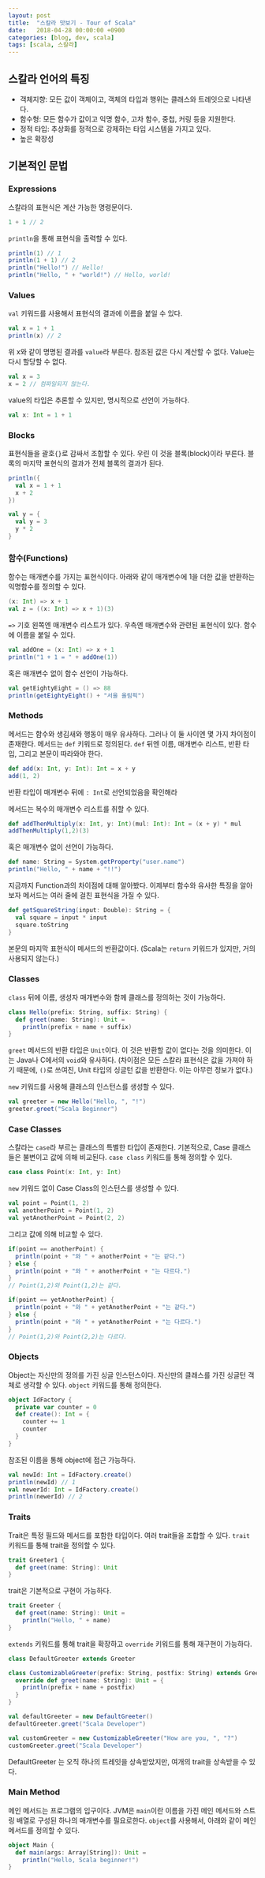 ```yaml
---
layout: post
title:  "스칼라 맛보기 - Tour of Scala"
date:   2018-04-28 00:00:00 +0900
categories: [blog, dev, scala]
tags: [scala, 스칼라]
---
```


## 스칼라 언어의 특징

  * 객체지향: 모든 값이 객체이고, 객체의 타입과 행위는 클래스와 트레잇으로 나타낸다.
  * 함수형: 모든 함수가 값이고 익명 함수, 고차 함수, 중첩, 커링 등을 지원한다.
  * 정적 타입: 추상화를 정적으로 강제하는 타입 시스템을 가지고 있다.
  * 높은 확장성

## 기본적인 문법

### Expressions
스칼라의 표현식은 계산 가능한 명령문이다.
```scala
1 + 1 // 2
```

`println`을 통해 표현식을 출력할 수 있다.
```scala
println(1) // 1
println(1 + 1) // 2
println("Hello!") // Hello!
println("Hello, " + "world!") // Hello, world!
```

### Values
`val` 키워드를 사용해서 표현식의 결과에 이름을 붙일 수 있다.
```scala
val x = 1 + 1
println(x) // 2
```

위 x와 같이 명명된 결과를 `value`라 부른다. 참조된 값은 다시 계산할 수 없다.
Value는 다시 할당할 수 없다.
```scala
val x = 3
x = 2 // 컴파일되지 않는다.
```

value의 타입은 추론할 수 있지만, 명시적으로 선언이 가능하다.
```scala
val x: Int = 1 + 1
```

### Blocks
표현식들을 괄호`{}`로 감싸서 조합할 수 있다. 우린 이 것을 블록(block)이라 부른다. 블록의 마지막 표현식의 결과가 전체 블록의 결과가 된다.
```scala
println({
  val x = 1 + 1
  x + 2
})

val y = {
  val y = 3
  y * 2
}
```

### 함수(Functions)
함수는 매개변수를 가지는 표현식이다. 아래와 같이 매개변수에 1을 더한 값을 반환하는 익명함수를 정의할 수 있다.
```scala
(x: Int) => x + 1
val z = ((x: Int) => x + 1)(3)
```

`=>` 기호 왼쪽엔 매개변수 리스트가 있다. 우측엔 매개변수와 관련된 표현식이 있다. 함수에 이름을 붙일 수 있다.
```scala
val addOne = (x: Int) => x + 1
println("1 + 1 = " + addOne(1))
```

혹은 매개변수 없이 함수 선언이 가능하다.
```scala
val getEightyEight = () => 88
println(getEightyEight() + "서울 올림픽")
```

### Methods
메서드는 함수와 생김새와 행동이 매우 유사하다. 그러나 이 둘 사이엔 몇 가지 차이점이 존재한다. 메서드는 `def` 키워드로 정의된다. `def` 뒤엔 이름, 매개변수 리스트, 반환 타입, 그리고 본문이 따라와야 한다.

```scala
def add(x: Int, y: Int): Int = x + y
add(1, 2)
```
반환 타입이 매개변수 뒤에 `: Int`로 선언되었음을 확인해라

메서드는 복수의 매개변수 리스트를 취할 수 있다.

```scala
def addThenMultiply(x: Int, y: Int)(mul: Int): Int = (x + y) * mul
addThenMultiply(1,2)(3)
```

혹은 매개변수 없이 선언이 가능하다.
```scala
def name: String = System.getProperty("user.name")
println("Hello, " + name + "!!")
```

지금까지 Function과의 차이점에 대해 알아봤다. 이제부터 함수와 유사한 특징을 알아보자 메서드는 여러 줄에 걸친 표현식을 가질 수 있다.

```scala
def getSquareString(input: Double): String = {
  val square = input * input
  square.toString
}
```
본문의 마지막 표현식이 메서드의 반환값이다. (Scala는 `return` 키워드가 있지만, 거의 사용되지 않는다.)


### Classes
`class` 뒤에 이름, 생성자 매개변수와 함께 클래스를 정의하는 것이 가능하다.

```scala
class Hello(prefix: String, suffix: String) {
  def greet(name: String): Unit =
    println(prefix + name + suffix)
}
```
`greet` 메서드의 반환 타입은 `Unit`이다. 이 것은 반환할 값이 없다는 것을 의미한다. 이는 Java나 C에서의 `void`와 유사하다. (차이점은 모든 스칼라 표현식은 값을 가져야 하기 때문에, `()`로 쓰여진, Unit 타입의 싱글턴 값을 반환한다. 이는 아무런 정보가 없다.)

`new` 키워드를 사용해 클래스의 인스턴스를 생성할 수 있다.
```scala
val greeter = new Hello("Hello, ", "!")
greeter.greet("Scala Beginner")
```

### Case Classes
스칼라는 `case`라 부르는 클래스의 특별한 타입이 존재한다. 기본적으로, Case 클래스들은 불변이고 값에 의해 비교된다. `case class` 키워드를 통해 정의할 수 있다.

```scala
case class Point(x: Int, y: Int)
```

`new` 키워드 없이 Case Class의 인스턴스를 생성할 수 있다.
```scala
val point = Point(1, 2)
val anotherPoint = Point(1, 2)
val yetAnotherPoint = Point(2, 2)
```
그리고 값에 의해 비교할 수 있다.
```scala
if(point == anotherPoint) {
  println(point + "와 " + anotherPoint + "는 같다.")
} else {
  println(point + "와 " + anotherPoint + "는 다르다.")
}
// Point(1,2)와 Point(1,2)는 같다.
```


```scala
if(point == yetAnotherPoint) {
  println(point + "와 " + yetAnotherPoint + "는 같다.")
} else {
  println(point + "와 " + yetAnotherPoint + "는 다르다.")
}
// Point(1,2)와 Point(2,2)는 다르다.
```



### Objects
Object는 자신만의 정의를 가진 싱글 인스턴스이다. 자신만의 클래스를 가진 싱글턴 객체로 생각할 수 있다. `object` 키워드를 통해 정의한다.
```scala
object IdFactory {
  private var counter = 0
  def create(): Int = {
    counter += 1
    counter
  }
}
```

참조된 이름을 통해 object에 접근 가능하다.
```scala
val newId: Int = IdFactory.create()
println(newId) // 1
val newerId: Int = IdFactory.create()
println(newerId) // 2
```

### Traits
Trait은 특정 필드와 메서드를 포함한 타입이다. 여러 trait들을 조합할 수 있다.
`trait` 키워드를 통해 trait을 정의할 수 있다.
```scala
trait Greeter1 {
  def greet(name: String): Unit
}
```

trait은 기본적으로 구현이 가능하다.
```scala
trait Greeter {
  def greet(name: String): Unit =
    println("Hello, " + name)
}
```

`extends` 키워드를 통해 trait을 확장하고 `override` 키워드를 통해 재구현이 가능하다.
```scala
class DefaultGreeter extends Greeter

class CustomizableGreeter(prefix: String, postfix: String) extends Greeter {
  override def greet(name: String): Unit = {
    println(prefix + name + postfix)
  }
}

val defaultGreeter = new DefaultGreeter()
defaultGreeter.greet("Scala Developer")

val customGreeter = new CustomizableGreeter("How are you, ", "?")
customGreeter.greet("Scala Developer")
```
DefaultGreeter 는 오직 하나의 트레잇을 상속받았지만, 여개의 trait을 상속받을 수 있다.

### Main Method
메인 메서드는 프로그램의 입구이다. JVM은 `main`이란 이름을 가진 메인 메서드와 스트링 배열로 구성된 하나의 매개변수를 필요로한다.
`object`를 사용해서, 아래와 같이 메인 메서드를 정의할 수 있다.

```scala
object Main {
  def main(args: Array[String]): Unit =
    println("Hello, Scala beginner!")
}
```
